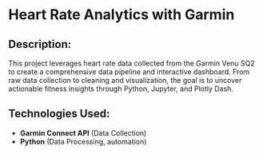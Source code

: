 # Heart Rate Analytics with Garmin

## Description:
This project leverages heart rate data collected from the Garmin Venu SQ2 to create a comprehensive data pipeline and interactive dashboard. From raw data collection to cleaning and visualization, the goal is to uncover actionable fitness insights through Python, Jupyter, and Plotly Dash.

## Technologies Used:
- __Garmin Connect API__ (Data Collection)
- __Python__ (Data Processing, automation)
